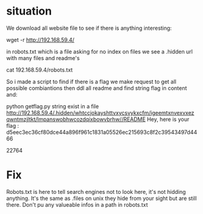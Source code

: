 # situation

We download all website file to see if there is anything interesting:

wget -r http://192.168.59.4/

in robots.txt which is a file asking for no index on files we see a .hidden url with many files and readme's

cat 192.168.59.4/robots.txt 

So i made a script to find if there is a flag 
we make request to get all possible combiantions then ddl all readme and find string flag in content and:


python getflag.py 
string exist in a file
http://192.168.59.4/.hidden/whtccjokayshttvxycsvykxcfm/igeemtxnvexvxezqwntmzjltkt/lmpanswobhwcozdqixbowvbrhw//README
Hey, here is your flag : d5eec3ec36cf80dce44a896f961c1831a05526ec215693c8f2c39543497d4466

22764


# Fix

Robots.txt is here to tell search engines not to look here, it's not hidding anything. 
It's the same as .files on unix they hide from your sight but are still there.
Don't pu any valueable infos in a path in robots.txt